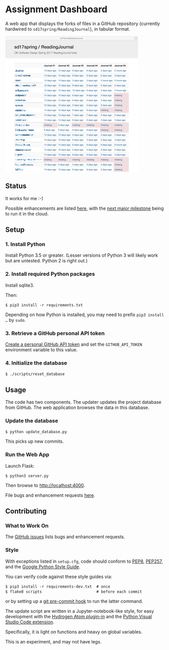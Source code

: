 # Assignment Dashboard

A web app that displays the forks of files in a GitHub repository (currently hardwired to `sd17spring/ReadingJournal`),
in tabular format.

![](./docs/screenshot.png)


## Status

It works for me :-)

Possible enhancements are listed [here](https://github.com/osteele/assignment-dashboard/issues?q=is%3Aopen+is%3Aissue+label%3Aenhancement),
with the [next major milestone](https://github.com/osteele/assignment-dashboard/issues?utf8=✓&q=is%3Aopen%20is%3Aissue%20milestone%3A%22Web%201.0%22%20) being to run it in the cloud.

## Setup

### 1. Install Python

Install Python 3.5 or greater. (Lesser versions of Python 3 will likely work but are untested. Python 2 is right out.)

### 2. Install required Python packages

Install sqlite3.

Then:

    $ pip3 install -r requirements.txt

Depending on how Python is installed, you may need to prefix `pip3 install …` by `sudo`.

### 3. Retrieve a GitHub personal API token

[Create a personal GitHub API token](https://github.com/blog/1509-personal-api-tokens)
and set the `GITHUB_API_TOKEN` environment variable to this value.

### 4. Initialize the database

    $ ./scripts/reset_database


## Usage

The code has two components. The updater updates the project database from GitHub.
The web application browses the data in this database.

### Update the database

    $ python update_database.py

This picks up new commits.

### Run the Web App

Launch Flask:

    $ python3 server.py

Then browse to <http://localhost:4000>.

File bugs and enhancement requests [here](https://github.com/osteele/assignment-dashboard/issues).


## Contributing

### What to Work On

The [GitHub issues](https://github.com/osteele/assignment-dashboard/issues) lists bugs and enhancement requests.

### Style

With exceptions listed in `setup.cfg`, code should conform to [PEP8](https://www.python.org/dev/peps/pep-0008/), [PEP257](https://www.python.org/dev/peps/pep-0257/), and the [Google Python Style Guide](http://google.github.io/styleguide/pyguide.html).

You can verify code against these style guides via:

    $ pip3 install -r requirements-dev.txt  # once
    $ flake8 scripts                        # before each commit

or by setting up a [git pre-commit hook](https://git-scm.com/book/en/v2/Customizing-Git-Git-Hooks) to run the latter command.

The update script are written in a Jupyter-notebook-like style, for easy development with the
[Hydrogen Atom plugin-in](https://atom.io/packages/hydrogen) and the
[Python Visual Studio Code extension](https://github.com/DonJayamanne/pythonVSCode/wiki/Jupyter-(IPython)).

Specifically, it is light on functions and heavy on global variables.

This is an experiment, and may not have legs.
